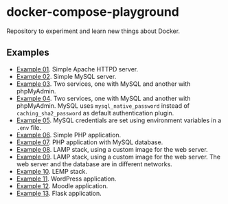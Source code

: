 # docker-compose-playground

Repository to experiment and learn new things about Docker.

## Examples

- [Example 01](httpd). Simple Apache HTTPD server.
- [Example 02](mysql). Simple MySQL server.
- [Example 03](mysql-phpmyadmin). Two services, one with MySQL and another with phpMyAdmin.
- [Example 04](mysql-phpmyadmin-native_password). Two services, one with MySQL and another with phpMyAdmin. MySQL uses `mysql_native_password` instead of `caching_sha2_password` as default authentication plugin.
- [Example 05](mysql-env). MySQL credentials are set using environment variables in a `.env` file.
- [Example 06](php-apache). Simple PHP application.
- [Example 07](php-apache-mysql). PHP application with MySQL database.
- [Example 08](lamp). LAMP stack, using a custom image for the web server.
- [Example 09](lamp-networks). LAMP stack, using a custom image for the web server. The web server and the database are in different networks.
- [Example 10](lemp). LEMP stack.
- [Example 11](wordpress). WordPress application.
- [Example 12](moodle). Moodle application.
- [Example 13](friendlyhello). Flask application.